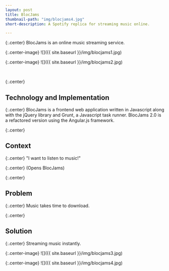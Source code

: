 ```yaml
---
layout: post
title: BlocJams
thumbnail-path: "img/blocjams4.jpg"
short-description: A Spotify replica for streaming music online.

---
```


{:.center} 
BlocJams is an online music streaming service.

{:.center-image}
![]({{ site.baseurl }}/img/blocjams1.jpg)

{:.center-image}
![]({{ site.baseurl }}/img/blocjams2.jpg)

<br>

{:.center} 
## Technology and Implementation

{:.center}
BlocJams is a frontend web application written in Javascript along with the jQuery library and Grunt, a Javascript task runner. BlocJams 2.0 is a refactored version using the Angular.js framework. 

{:.center} 
## Context

{:.center} 
"I want to listen to music!" 

{:.center} 
(Opens BlocJams)

{:.center} 
## Problem

{:.center} 
Music takes time to download. 


{:.center} 
## Solution

{:.center} 
Streaming music instantly.


{:.center-image}
![]({{ site.baseurl }}/img/blocjams3.jpg)

{:.center-image}
![]({{ site.baseurl }}/img/blocjams4.jpg)




